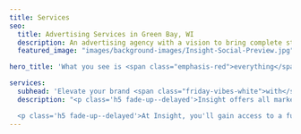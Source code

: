 ```yaml
---
title: Services
seo:
  title: Advertising Services in Green Bay, WI
  description: An advertising agency with a vision to bring complete strategic development and creative execution capabilities into one roll-up-your-sleeves, hard-working kind of ad agency.
  featured_image: "images/background-images/Insight-Social-Preview.jpg"

hero_title: 'What you see is <span class="emphasis-red">everything</span> you get.'

services:
  subhead: 'Elevate your brand <span class="friday-vibes-white">with</span> <span class="emphasis-red">ultimate efficiency.</span>'
  description: "<p class='h5 fade-up--delayed'>Insight offers all marketing services including a large commercial video and photography studio under one roof. Some may refer to this as 'fully integrated' or 'omnichannel marketing' but it’s really just … smart.</p>

  <p class='h5 fade-up--delayed'>At Insight, you'll gain access to a full team of dedicated employees working side by side, not a network of freelancers or a revolving door of 'creative partners.' Our multi-talented in-house staff consistently delivers quality work with streamlined processes that will save you time, money and unnecessary coordination. Browse our services below to see how our capabilities combine to create <strong><em>Communication with substance</em></strong> that leads to results!</p>"
---
```

